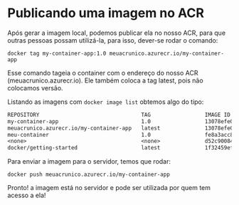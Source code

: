 Publicando uma imagem no ACR
============================

Após gerar a imagem local, podemos publicar ela no nosso ACR, para que outras pessoas possam utilizá-la, para isso, dever-se rodar o comando:

```docker tag my-container-app:1.0 meuacrunico.azurecr.io/my-container-app```

Esse comando tageia o container com o endereço do nosso ACR (meuacrunico.azurecr.io). Ele também coloca a tag latest, pois não colocamos versão.

Listando as imagens com ```docker image list``` obtemos algo do tipo:

```txt
REPOSITORY                                TAG                 IMAGE ID            CREATED             SIZE
my-container-app                          1.0                 13078efe0b7d        46 hours ago        105MB
meuacrunico.azurecr.io/my-container-app   latest              13078efe0b7d        46 hours ago        105MB
meu-container                             1.0                 fe8a3acc83f6        2 days ago          133MB
<none>                                    <none>              d52c90084304        2 days ago          133MB
docker/getting-started                    latest              1f32459ef038        2 months ago        26.8MB
```

Para enviar a imagem para o servidor, temos que rodar:

```docker push meuacrunico.azurecr.io/my-container-app```

Pronto! a imagem está no servidor e pode ser utilizada por quem tem acesso a ela!
